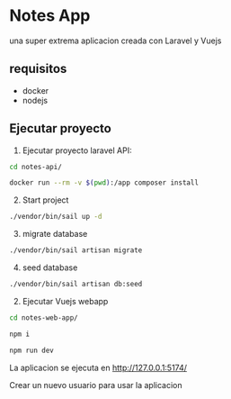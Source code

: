 # Notes App

una super extrema aplicacion creada con Laravel y Vuejs

## requisitos

- docker
- nodejs

## Ejecutar proyecto

1. Ejecutar proyecto laravel API:

``` bash
cd notes-api/
```

``` bash
docker run --rm -v $(pwd):/app composer install
```
2. Start project
``` bash
./vendor/bin/sail up -d
```
3. migrate database
``` bash
./vendor/bin/sail artisan migrate
```
4. seed database
``` bash
./vendor/bin/sail artisan db:seed 
```

2. Ejecutar Vuejs webapp

``` bash
cd notes-web-app/
```
``` bash
npm i
```
``` bash
npm run dev
```
La aplicacion se ejecuta en http://127.0.0.1:5174/

Crear un nuevo usuario para usar la aplicacion
